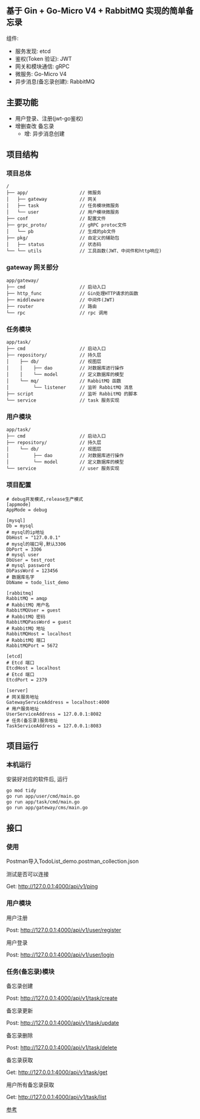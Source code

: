 ## 基于 Gin + Go-Micro V4 + RabbitMQ 实现的简单备忘录

组件:
- 服务发现: etcd
- 鉴权(Token 验证): JWT
- 网关和模块通信: gRPC
- 微服务: Go-Micro V4
- 异步消息(备忘录创建): RabbitMQ

## 主要功能

- 用户登录、注册(jwt-go鉴权)
- 增删查改 备忘录
  - 增: 异步消息创建

## 项目结构
### 项目总体
```
/
├── app/                   // 微服务
│   ├── gateway            // 网关
│   ├── task               // 任务模块微服务
│   └── user               // 用户模块微服务
├── conf                   // 配置文件
├── grpc_proto/            // gRPC protoc文件
│   └── pb                 // 生成的pb文件
├── pkg/                   // 自定义的辅助包
│   ├── status             // 状态码
└── └── utils              // 工具函数(JWT、中间件和http响应)
```

### gateway 网关部分
```
app/gateway/
├── cmd                    // 启动入口
├── http_func              // Gin处理HTTP请求的函数
├── middleware             // 中间件(JWT)
├── router                 // 路由
└── rpc                    // rpc 调用
```

### 任务模块
```
app/task/
├── cmd                    // 启动入口
├── repository/            // 持久层
│    ├── db/               // 视图层
│    │    ├── dao          // 对数据库进行操作
│    │    └── model        // 定义数据库的模型
│    └── mq/               // RabbitMQ 函数
│         └── listener     // 监听 RabbitMQ 消息
├── script                 // 监听 RabbitMQ 的脚本
└── service                // task 服务实现
```

### 用户模块
```
app/task/
├── cmd                    // 启动入口
├── repository/            // 持久层
│    └── db/               // 视图层
│         ├── dao          // 对数据库进行操作
│         └── model        // 定义数据库的模型
└── service                // user 服务实现
```

### 项目配置
```
# debug开发模式,release生产模式
[appmode]
AppMode = debug

[mysql]
Db = mysql
# mysql的ip地址
DbHost = "127.0.0.1"
# mysql的端口号,默认3306
DbPort = 3306
# mysql user
DbUser = test_root
# mysql password
DbPassWord = 123456
# 数据库名字
DbName = todo_list_demo

[rabbitmq]
RabbitMQ = amqp
# RabbitMQ 用户名
RabbitMQUser = guest
# RabbitMQ 密码
RabbitMQPassWord = guest
# RabbitMQ 地址
RabbitMQHost = localhost
# RabbitMQ 端口
RabbitMQPort = 5672

[etcd]
# Etcd 端口
EtcdHost = localhost
# Etcd 端口
EtcdPort = 2379

[server]
# 网关服务地址
GatewayServiceAddress = localhost:4000
# 用户服务地址
UserServiceAddress = 127.0.0.1:8082
# 任务(备忘录)服务地址
TaskServiceAddress = 127.0.0.1:8083
```

## 项目运行
### 本机运行
安装好对应的软件后, 运行
```bash
go mod tidy
go run app/user/cmd/main.go
go run app/task/cmd/main.go
go run app/gateway/cms/main.go
```

## 接口

### 使用
Postman导入TodoList_demo.postman_collection.json

测试是否可以连接

Get: http://127.0.0.1:4000/api/v1/ping

### 用户模块

用户注册

Post: http://127.0.0.1:4000/api/v1/user/register

用户登录

Post: http://127.0.0.1:4000/api/v1/user/login

### 任务(备忘录)模块

备忘录创建

Post: http://127.0.0.1:4000/api/v1/task/create

备忘录更新

Post: http://127.0.0.1:4000/api/v1/task/update

备忘录删除

Post: http://127.0.0.1:4000/api/v1/task/delete

备忘录获取

Get: http://127.0.0.1:4000/api/v1/task/get

用户所有备忘录获取

Get: http://127.0.0.1:4000/api/v1/task/list

[参考](https://github.com/CocaineCong/micro-todoList)

